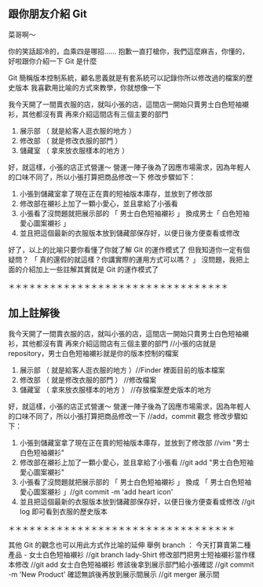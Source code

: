 ## 跟你朋友介紹 Git

菜哥啊～

你的笑話超冷的，血乘四是哪招......
抱歉一直打槍你，我們這麼麻吉，你懂的，好啦跟你介紹一下 Git 是什麼

Git 簡稱版本控制系統，顧名思義就是有套系統可以記錄你所以修改過的檔案的歷史版本
我喜歡用比喻的方式來教學，你就想像一下

我今天開了一間賣衣服的店，就叫小張的店，這間店一開始只賣男士白色短袖襯衫，其他都沒有賣
再來介紹這間店有三個主要的部門

1. 展示部 （ 就是給客人逛衣服的地方 ）
2. 修改部 （ 就是修改衣服的部門 ）
3. 儲藏室 （ 拿來放衣服樣本的地方 ）

好，就這樣，小張的店正式營運～
營運一陣子後為了因應市場需求，因為年輕人的口味不同了，所以小張打算把商品修改一下
修改步驟如下：

1. 小張到儲藏室拿了現在正在賣的短袖版本庫存，並放到了修改部
2. 修改部在襯衫上加了一顆小愛心，並且拿給了小張看
3. 小張看了沒問題就把展示部的 「 男士白色短袖襯衫 」 換成男士「 白色短袖愛心圖案襯衫 」
4. 並且把這個最新的衣服版本放到儲藏部保存好，以便日後方便查看或修改

好了，以上的比喻只要你看懂了你就了解 Git 的運作模式了
但我知道你一定有個疑問？ 「 真的還假的就這樣？你講實際的運用方式可以嗎？ 」
沒問題，我把上面的介紹加上一些註解其實就是 Git 的運作模式了

＊＊＊＊＊＊＊＊＊＊＊＊＊＊＊＊＊＊＊＊＊＊＊＊＊＊＊＊＊＊＊＊

## 加上註解後

我今天開了一間賣衣服的店，就叫小張的店，這間店一開始只賣男士白色短袖襯衫，其他都沒有賣
再來介紹這間店有三個主要的部門  //小張的店就是 repository，男士白色短袖襯衫就是你的版本控制的檔案

1. 展示部 （ 就是給客人逛衣服的地方 ）//Finder 裡面目前的版本檔案
2. 修改部 （ 就是修改衣服的部門 ）	//修改檔案
3. 儲藏室 （ 拿來放衣服樣本的地方 ） //存放檔案歷史版本的地方

好，就這樣，小張的店正式營運～
營運一陣子後為了因應市場需求，因為年輕人的口味不同了，所以小張打算把商品修改一下 //add，commit 觀念
修改步驟如下：

1. 小張到儲藏室拿了現在正在賣的短袖版本庫存，並放到了修改部  	//vim "男士白色短袖襯衫"
2. 修改部在襯衫上加了一顆小愛心，並且拿給了小張看			//git add "男士白色短袖愛心圖案襯衫"
3. 小張看了沒問題就把展示部的 「 男士白色短袖襯衫 」 換成 「 男士白色短袖愛心圖案襯衫 」//git commit -m 'add heart icon'
4. 並且把這個最新的衣服版本放到儲藏部保存好，以便日後方便查看或修改 //git log 即可看到衣服的歷史版本

＊＊＊＊＊＊＊＊＊＊＊＊＊＊＊＊＊＊＊＊＊＊＊＊＊＊＊＊＊＊＊＊＊

其他 Git 的觀念也可以用此方式作比喻的延伸
舉例 branch ： 
今天打算賣第二種產品 - 女士白色短袖襯衫 //git branch lady-Shirt
修改部門把男士短袖襯衫當作樣本修改 //git add 女士白色短袖襯衫
修該後拿到展示部門給小張確認 //git commit -m 'New Product'
確認無誤後再放到展示間展示 //git merger 展示間